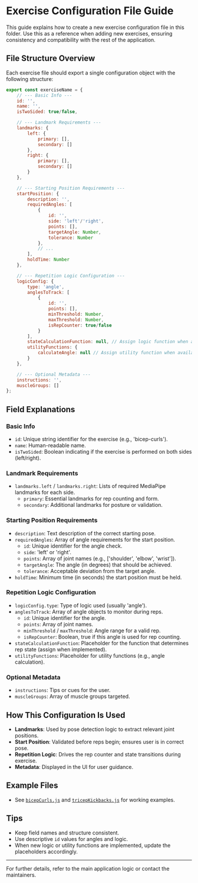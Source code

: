 # Exercise Configuration File Guide

This guide explains how to create a new exercise configuration file in this folder. Use this as a reference when adding new exercises, ensuring consistency and compatibility with the rest of the application.

## File Structure Overview
Each exercise file should export a single configuration object with the following structure:

```js
export const exerciseName = {
    // --- Basic Info ---
    id: '',
    name: '',
    isTwoSided: true/false,

    // --- Landmark Requirements ---
    landmarks: {
        left: {
            primary: [],
            secondary: []
        },
        right: {
            primary: [],
            secondary: []
        }
    },

    // --- Starting Position Requirements ---
    startPosition: {
        description: '',
        requiredAngles: [
            {
                id: '',
                side: 'left'/'right',
                points: [],
                targetAngle: Number,
                tolerance: Number
            },
            // ...
        ],
        holdTime: Number
    },

    // --- Repetition Logic Configuration ---
    logicConfig: {
        type: 'angle',
        anglesToTrack: [
            {
                id: '',
                points: [],
                minThreshold: Number,
                maxThreshold: Number,
                isRepCounter: true/false
            }
        ],
        stateCalculationFunction: null, // Assign logic function when available
        utilityFunctions: {
            calculateAngle: null // Assign utility function when available
        }
    },

    // --- Optional Metadata ---
    instructions: '',
    muscleGroups: []
};
```

## Field Explanations

### Basic Info
- `id`: Unique string identifier for the exercise (e.g., 'bicep-curls').
- `name`: Human-readable name.
- `isTwoSided`: Boolean indicating if the exercise is performed on both sides (left/right).

### Landmark Requirements
- `landmarks.left` / `landmarks.right`: Lists of required MediaPipe landmarks for each side.
  - `primary`: Essential landmarks for rep counting and form.
  - `secondary`: Additional landmarks for posture or validation.

### Starting Position Requirements
- `description`: Text description of the correct starting pose.
- `requiredAngles`: Array of angle requirements for the start position.
  - `id`: Unique identifier for the angle check.
  - `side`: 'left' or 'right'.
  - `points`: Array of joint names (e.g., ['shoulder', 'elbow', 'wrist']).
  - `targetAngle`: The angle (in degrees) that should be achieved.
  - `tolerance`: Acceptable deviation from the target angle.
- `holdTime`: Minimum time (in seconds) the start position must be held.

### Repetition Logic Configuration
- `logicConfig.type`: Type of logic used (usually 'angle').
- `anglesToTrack`: Array of angle objects to monitor during reps.
  - `id`: Unique identifier for the angle.
  - `points`: Array of joint names.
  - `minThreshold` / `maxThreshold`: Angle range for a valid rep.
  - `isRepCounter`: Boolean, true if this angle is used for rep counting.
- `stateCalculationFunction`: Placeholder for the function that determines rep state (assign when implemented).
- `utilityFunctions`: Placeholder for utility functions (e.g., angle calculation).

### Optional Metadata
- `instructions`: Tips or cues for the user.
- `muscleGroups`: Array of muscle groups targeted.

## How This Configuration Is Used
- **Landmarks**: Used by pose detection logic to extract relevant joint positions.
- **Start Position**: Validated before reps begin; ensures user is in correct pose.
- **Repetition Logic**: Drives the rep counter and state transitions during exercise.
- **Metadata**: Displayed in the UI for user guidance.

## Example Files
- See [`bicepCurls.js`](./bicepCurls.js) and [`tricepKickbacks.js`](./tricepKickbacks.js) for working examples.

## Tips
- Keep field names and structure consistent.
- Use descriptive `id` values for angles and logic.
- When new logic or utility functions are implemented, update the placeholders accordingly.

---

For further details, refer to the main application logic or contact the maintainers. 